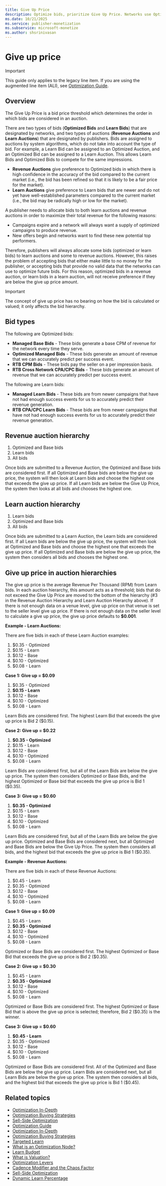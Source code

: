 ```yaml
---
title: Give Up Price
description: Optimize bids, prioritize Give Up Price. Networks use Optimized/Learn Bids. Revenue Auctions favor accuracy. Learn Auctions prioritize new Bids. 
ms.date: 10/21/2025
ms.service: publisher-monetization
ms.subservice: microsoft-monetize
ms.author: shsrinivasan
---
```


# Give up price

> [!IMPORTANT]
> This guide only applies to the legacy line item. If you are using the augmented line item (ALI), see [Optimization Guide](optimization-guide-ali.md).

## Overview

The Give Up Price is a bid price threshold which determines the order in which bids are considered in an auction.

There are two types of bids (**Optimized Bids** and **Learn Bids**) that are designated by networks, and two types of auctions (**Revenue Auctions** and **Learn Auctions**) that are designated by publishers. Bids are assigned to auctions by system algorithms, which do not take into account the type of bid. For example, a Learn Bid can be assigned to an Optimized Auction, and an Optimized Bid can be assigned to a Learn Auction. This allows Learn Bids and Optimized Bids to compete for the same impressions.

- **Revenue Auctions** give preference to Optimized bids in which there is high confidence in the accuracy of the bid compared to the current market (i.e., the bid has been refined so that it is likely to be a fair price for the market).
- **Learn Auctions** give preference to Learn bids that are newer and do not yet have well-established parameters compared to the current market (i.e., the bid may be radically high or low for the market).

A publisher needs to allocate bids to both learn auctions and revenue auctions in order to maximize their total revenue for the following reasons:

- Campaigns expire and a network will always want a supply of optimized campaigns to produce revenue.
- New offers begin and networks want to find these new potential top performers.

Therefore, publishers will always allocate some bids (optimized or learn bids) to learn auctions and some to revenue auctions. However, this raises the problem of accepting bids that either make little to no money for the publisher, or accepting bids that provide no valid data that the networks can use to optimize future bids. For this reason, optimized bids in a revenue auction, or learn bids in a learn auction, will not receive preference if they are below the give up price amount.

> [!IMPORTANT]
> The concept of give up price has no bearing on how the bid is calculated or valued; it only affects the bid hierarchy.

## Bid types

The following are Optimized bids:

- **Managed Base Bids** - These bids generate a base CPM of revenue for the network every time they serve.
- **Optimized Managed Bids** - These bids generate an amount of revenue that we can accurately predict per success event.
- **RTB CPM Bids** - These bids pay the seller on a per impression basis.
- **RTB Cross Network CPA/CPC Bids** - These bids generate an amount of revenue that we can accurately predict per success event.

The following are Learn bids:

- **Managed Learn Bids** - These bids are from newer campaigns that have not had enough success events for us to accurately predict their revenue generation.
- **RTB CPA/CPC Learn Bids** - These bids are from newer campaigns that have not had enough success events for us to accurately predict their revenue generation.

## Revenue auction hierarchy

1. Optimized and Base bids
1. Learn bids
1. All bids

Once bids are submitted to a Revenue Auction, the Optimized and Base bids are considered first. If all Optimized and Base bids are below the give up price, the system will then look at Learn bids and choose the highest one that exceeds the give up price. If all Learn bids are below the Give Up Price, the system then looks at all bids and chooses the
highest one.

## Learn auction hierarchy

1. Learn bids
1. Optimized and Base bids
1. All bids

Once bids are submitted to a Learn Auction, the Learn bids are considered first. If all Learn bids are below the give up price, the system will then look at Optimized and Base bids and choose the highest one that exceeds the give up price. If all Optimized and Base bids are below the give up price, the system then considers all bids and chooses
the highest one.

## Give up price in auction hierarchies

The give up price is the average Revenue Per Thousand (RPM) from Learn bids. In each auction hierarchy, this amount acts as a threshold; bids that do not exceed the Give Up Price are moved to the bottom of the hierarchy (#3 in the Revenue Auction Hierarchy and Learn Auction Hierarchy above). If there is not enough data on a venue level, give up
price on that venue is set to the seller level give up price. If there is not enough data on the seller level to calculate a give up price, the give up price defaults to **$0.001**.

**Example - Learn Auctions:**

There are five bids in each of these Learn Auction examples:

1. $0.35 - Optimized
1. $0.15 - Learn
1. $0.12 - Base
1. $0.10 - Optimized
1. $0.08 - Learn

**Case 1: Give up = $0.09**

1. $0.35 - Optimized
1. **$0.15 - Learn**
1. $0.12 - Base
1. $0.10 - Optimized
1. $0.08 - Learn

Learn Bids are considered first. The highest Learn Bid that exceeds the give up price is Bid 2 ($0.15).

**Case 2: Give up = $0.22**

1. **$0.35 - Optimized**
1. $0.15 - Learn
1. $0.12 - Base
1. $0.10 - Optimized
1. $0.08 - Learn

Learn Bids are considered first, but all of the Learn Bids are below the give up price. The system then considers Optimized or Base Bids, and the highest Optimized or Base bid that exceeds the give up price is Bid 1 ($0.35).

**Case 3: Give up = $0.60**

1. **$0.35 - Optimized**
1. $0.15 - Learn
1. $0.12 - Base
1. $0.10 - Optimized
1. $0.08 - Learn

Learn Bids are considered first, but all of the Learn Bids are below the give up price. Optimized and Base Bids are considered next, but all Optimized and Base Bids are below the Give Up Price. The system then considers all bids, and the highest bid that exceeds the give up price is Bid 1 ($0.35).

**Example - Revenue Auctions:**

There are five bids in each of these Revenue Auctions:

1. $0.45 - Learn
1. $0.35 - Optimized
1. $0.12 - Base
1. $0.10 - Optimized
1. $0.08 - Learn

**Case 1: Give up = $0.09**

1. $0.45 - Learn
1. **$0.35 - Optimized**
1. $0.12 - Base
1. $0.10 - Optimized
1. $0.08 - Learn

Optimized or Base Bids are considered first. The highest Optimized or Base Bid that exceeds the give up price is Bid 2 ($0.35).

**Case 2: Give up = $0.30**

1. $0.45 - Learn
1. **$0.35 - Optimized**
1. $0.12 - Base
1. $0.10 - Optimized
1. $0.08 - Learn

Optimized or Base Bids are considered first. The highest Optimized or Base Bid that is above the give up price is selected; therefore, Bid 2 ($0.35) is the winner.

**Case 3: Give up = $0.60**

1. **$0.45 - Learn**
1. $0.35 - Optimized
1. $0.12 - Base
1. $0.10 - Optimized
1. $0.08 - Learn

Optimized or Base Bids are considered first. All of the Optimized and Base Bids are below the give up price. Learn Bids are considered next, but all Learn Bids are below the give up price. The system then considers all bids, and the highest bid that exceeds the give up price is Bid 1 ($0.45).

## Related topics

- [Optimization In-Depth](optimization-in-depth.md)
- [Optimization Buying Strategies](optimization-buying-strategies.md)
- [Sell-Side Optimization](sell-side-optimization.md)
- [Optimization Guide](optimization-guide.md)
- [Optimization In-Depth](optimization-in-depth.md)
- [Optimization Buying Strategies](optimization-buying-strategies.md)
- [Targeted Learn](targeted-learn.md)
- [What is an Optimization Node?](what-is-an-optimization-node.md)
- [Learn Budget](learn-budget.md)
- [What is Valuation?](what-is-valuation.md)
- [Optimization Levers](optimization-levers.md)
- [Cadence Modifier and the Chaos Factor](cadence-modifier-and-the-chaos-factor.md)
- [Sell-Side Optimization](sell-side-optimization.md)
- [Dynamic Learn Percentage](dynamic-learn-percentage.md)